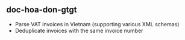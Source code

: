 doc-hoa-don-gtgt
----------------

* Parse VAT invoices in Vietnam (supporting various XML schemas)
* Deduplicate invoices with the same invoice number
